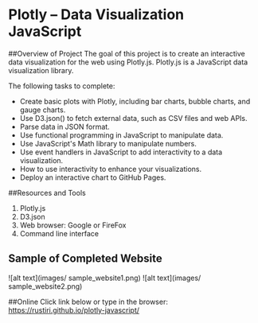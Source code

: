 # Plotly – Data Visualization JavaScript

##Overview of Project
The goal of this project is to create an interactive data visualization for the web using Plotly.js. Plotly.js is a JavaScript data visualization library.

The following tasks to complete:
* Create basic plots with Plotly, including bar charts, bubble charts, and gauge charts.
* Use D3.json() to fetch external data, such as CSV files and web APIs.
* Parse data in JSON format.
* Use functional programming in JavaScript to manipulate data.
* Use JavaScript's Math library to manipulate numbers.
* Use event handlers in JavaScript to add interactivity to a data visualization.
* How to use interactivity to enhance your visualizations.
* Deploy an interactive chart to GitHub Pages.


##Resources and Tools
1. Plotly.js
2. D3.json 
3. Web browser: Google or FireFox
4. Command line interface

## Sample of Completed Website
![alt text](images/ sample_website1.png)
![alt text](images/ sample_website2.png)

##Online
Click link below or type in the browser:
https://rustiri.github.io/plotly-javascript/
